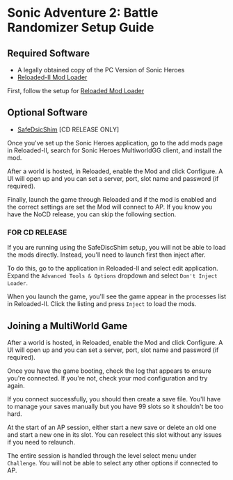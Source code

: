 # Sonic Adventure 2: Battle Randomizer Setup Guide

## Required Software

* A legally obtained copy of the PC Version of Sonic Heroes
* [Reloaded-II Mod Loader](https://github.com/Reloaded-Project/Reloaded-II)

First, follow the setup for [Reloaded Mod Loader](https://github.com/Reloaded-Project/Reloaded-II)

## Optional Software
* [SafeDsicShim](https://github.com/RibShark/SafeDiscShim/releases) \[CD RELEASE ONLY\]

Once you've set up the Sonic Heroes application, go to the add mods page in Reloaded-II, search for Sonic Heroes MultiworldGG client, and install the mod.

After a world is hosted, in Reloaded, enable the Mod and click Configure. A UI will open up and you can set a server, port, slot name and password (if required).

Finally, launch the game through Reloaded and if the mod is enabled and the correct settings are set the Mod will connect to AP.
If you know you have the NoCD release, you can skip the following section.

### FOR CD RELEASE

If you are running using the SafeDiscShim setup, you will not be able to load the mods directly. Instead, you'll need to launch first then inject after.

To do this, go to the application in Reloaded-II and select edit application. Expand the `Advanced Tools & Options` dropdown and select `Don't Inject Loader`.

When you launch the game, you'll see the game appear in the processes list in Reloaded-II. Click the listing and press `Inject` to load the mods.

## Joining a MultiWorld Game

After a world is hosted, in Reloaded, enable the Mod and click Configure. A UI will open up and you can set a server, port, slot name and password (if required).

Once you have the game booting, check the log that appears to ensure you're connected. If you're not, check your mod configuration and try again.

If you connect successfully, you should then create a save file. You'll have to manage your saves manually but you have 99 slots so it shouldn't be too hard.

At the start of an AP session, either start a new save or delete an old one and start a new one in its slot. You can reselect this slot without any issues if you need to relaunch.

The entire session is handled through the level select menu under `Challenge`. You will not be able to select any other options if connected to AP.
